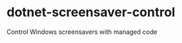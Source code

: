 dotnet-screensaver-control
==========================

Control Windows screensavers with managed code